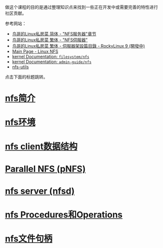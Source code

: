 做这个课程的目的是通过整理知识点来找到一些正在开发中或需要完善的特性进行社区贡献。

参考网站：

- [鸟哥的Linux私房菜 简体 - "NFS服务器"章节](http://cn.linux.vbird.org/linux_server/#part3)
- [鸟哥的Linux私房菜 繁体 - "NFS伺服器"](https://linux.vbird.org/linux_server/centos6/0330nfs.php)
- [鸟哥的Linux私房菜 繁体 - 伺服器架設篇目錄 - RockyLinux 9 (開發中)](https://linux.vbird.org/linux_server/rocky9/)
- [Main Page - Linux NFS](https://linux-nfs.org/wiki/index.php/Main_Page)
- [kernel Documentation: `filesystem/nfs`](https://github.com/torvalds/linux/tree/master/Documentation/filesystems/nfs)
- [kernel Documentation: `admin-guide/nfs`](https://github.com/torvalds/linux/tree/master/Documentation/admin-guide/nfs)
- [nfs-utils](https://git.kernel.org/pub/scm/linux/kernel/git/rw/nfs-utils.git)

点击下面的标题跳转。

# [nfs简介](https://chenxiaosong.com/courses/nfs-introduction.html)

# [nfs环境](https://chenxiaosong.com/courses/nfs-environment.html)

# [nfs client数据结构](https://chenxiaosong.com/courses/nfs-client-struct.html)

# [Parallel NFS (pNFS)](https://chenxiaosong.com/courses/pnfs.html)

# [nfs server (nfsd)](https://chenxiaosong.com/courses/nfsd.html)

# [nfs Procedures和Operations](https://chenxiaosong.com/courses/nfs-procedures.html)

# [nfs文件句柄](https://chenxiaosong.com/courses/nfs-filehandle.html)
